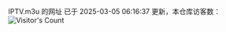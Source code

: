 IPTV.m3u 的网址 已于 2025-03-05 06:16:37 更新，本仓库访客数：![Visitor's Count](https://profile-counter.glitch.me/hero1898_tv/count.svg)
